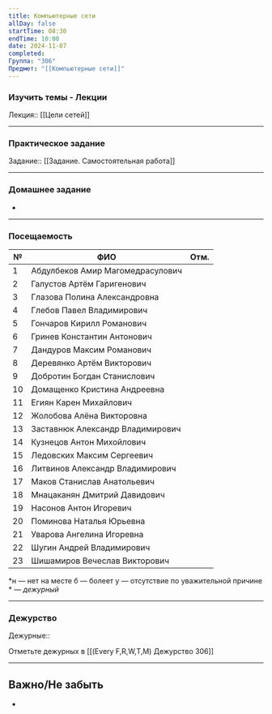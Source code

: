```yaml
---
title: Компьютерные сети
allDay: false
startTime: 08:30
endTime: 10:00
date: 2024-11-07
completed: 
Группа: "306"
Предмет: "[[Компьютерные сети]]"
---
```

### Изучить темы - Лекции

Лекция:: [[Цели сетей]]

---
### Практическое задание

Задание:: [[Задание. Самостоятельная работа]]

---
### Домашнее задание

- 

---
### Посещаемость

| №   | ФИО                              | Отм. |
| --- | -------------------------------- | :--: |
| 1   | Абдулбеков Амир Магомедрасулович |      |
| 2   | Галустов Артём Гаригенович       |      |
| 3   | Глазова Полина Александровна     |      |
| 4   | Глебов Павел Владимирович        |      |
| 5   | Гончаров Кирилл Романович        |      |
| 6   | Гринев Константин Антонович      |      |
| 7   | Дандуров Максим Романович        |      |
| 8   | Деревянко Артём Викторович       |      |
| 9   | Добротин Богдан Станислович      |      |
| 10  | Домащенко Кристина Андреевна     |      |
| 11  | Егиян Карен Михайлович           |      |
| 12  | Жолобова Алёна Викторовна        |      |
| 13  | Заставнюк Александр Владимирович |      |
| 14  | Кузнецов Антон Михойлович        |      |
| 15  | Ледовских Максим Сергеевич       |      |
| 16  | Литвинов Александр Владимирович  |      |
| 17  | Маков Станислав Анатольевич      |      |
| 18  | Мнацаканян Дмитрий Давидович     |      |
| 19  | Насонов Антон Игоревич           |      |
| 20  | Поминова Наталья Юрьевна         |      |
| 21  | Уварова Ангелина Игоревна        |      |
| 22  | Шугин Андрей Владимирович        |      |
| 23  | Шишамиров Вечеслав Викторович    |      |
*н — нет на месте
б — болеет
у — отсутствие по уважительной причине
\* — *дежурный*

---
### Дежурство

Дежурные::

Отметьте дежурных в [[(Every F,R,W,T,M) Дежурство 306]]

---
## Важно/Не забыть

- 